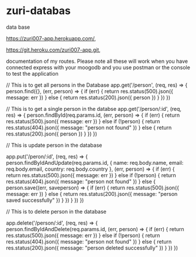 # zuri-databas
data  base

https://zuri007-app.herokuapp.com/,

https://git.heroku.com/zuri007-app.git,


documentation of my routes. Please note all these will work when you have connected express with your moogodb and you use postman or the console to test the application

// This is to get all persons in the Database 
app.get('/person', (req, res) => {
    person.find({}, (err, person) => {
        if (err) {
            return res.status(500).json({ message: err })
        } else {
            return res.status(200).json({ person })
        }
    })
})

// This is to get a single person in the databse 
app.get('/person/:id', (req, res) => {
    person.findById(req.params.id, (err, person) => {
        if (err) {
            return res.status(500).json({ message: err })
        } else if (!person) {
            return res.status(404).json({ message: "person not found" })
        } else {
            return res.status(200).json({ person })
        }
    })
})

// This is update person in the database 

app.put('/peron/:id', (req, res) => {
    person.findByIdAndUpdate(req.params.id, {
        name: req.body.name,
        email: req.body.email,
        country: req.body.country
    }, (err, person) => {
        if (err) {
            return res.status(500).json({ message: err })
        } else if (!person) {
            return res.status(404).json({ message: "person not found" })
        } else {
            person.save((err, saveperson) => {
                if (err) {
                    return res.status(500).json({ message: err })
                } else {
                    return res.status(200).json({ message: "person saved successfully" })
                }
            })
        }
    })
})

// This is to delete person in the database 

app.delete('/person/:id', (req, res) => {
    person.findByIdAndDelete(req.params.id, (err, person) => {
        if (err) {
            return res.status(500).json({ message: err })
        } else if (!person) {
            return res.status(404).json({ message: "person not found" })
        } else {
            return res.status(200).json({ message: "person deleted successfully" })
        }
    })
})
